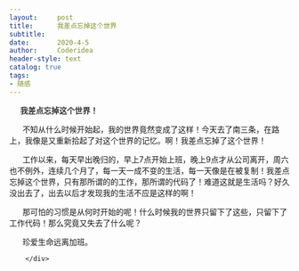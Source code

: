```yaml
---
layout:     post
title:      我差点忘掉这个世界
subtitle:   
date:       2020-4-5
author:     Coderidea
header-style: text
catalog: true
tags:
- 随感
--- 
```

<div class="postBody">
			<div id="cnblogs_post_body" class="blogpost-body"><p><span class="Apple-style-span" style="color:#333333;font-family:Arial;font-size:14px;line-height:20px;"><strong style="line-height:normal;">     我差点忘掉这个世界！</strong></span></p>
<p style="line-height:normal;">      不知从什么时候开始起，我的世界竟然变成了这样！今天去了南三条，在路上，我像是又重新拾起了对这个世界的记忆。啊！我差点忘掉了这个世界！</p>
<p style="line-height:normal;">      工作以来，每天早出晚归的，早上7点开始上班，晚上9点才从公司离开，周六也不例外，连续几个月了，每一天一成不变的生活，每一天像是在被复制！我差点忘掉这个世界，只有那所谓的的工作，那所谓的代码了！难道这就是生活吗？好久没出去了，出去以后才发现我的生活不应是这样的啊！</p>
<p style="line-height:normal;">      那可怕的习惯是从何时开始的呢！什么时候我的世界只留下了这些，只留下了工作代码！那么究竟又失去了什么呢？</p>
<p style="line-height:normal;">      珍爱生命远离加班。</p></div><div id="MySignature"></div>
<div class="clear"></div>
<div id="blog_post_info_block">
<div id="BlogPostCategory"></div>
<div id="EntryTag"></div>
<div id="blog_post_info">
</div>
<div class="clear"></div>
<div id="post_next_prev"></div>
</div>


		</div>